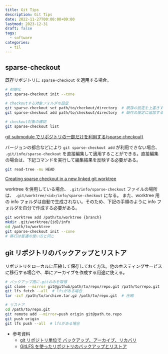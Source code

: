 ```yaml
---
title: Git Tips
description: Git Tips
date: 2022-11-27T00:00:00+09:00
lastmod: 2023-12-31
draft: false
tags:
  - software
categories:
  - til
---
```


## sparse-checkout

既存リポジトリに `sparse-checkout` を適用する場合。

```sh
# 初期化
git sparse-checkout init --cone

# checkoutする対象フォルダの設定
git sparse-checkout set path/to/checkout/directory  # 既存の設定を上書きする場合
git sparse-checkout add path/to/checkout/directory  # 既存の設定に追加する場合

# checkout対象の確認
git sparse-checkout list
```

[git submodule でリポジトリの一部だけを利用する(sparse checkout)](https://leico.github.io/TechnicalNote/Git/sparse-checkout-submodule)

バージョンの都合などにより `git sparse-checkout add` が利用できない場合、 `.git/info/sparse-checkout` を直接編集して適用することができる。直接編集の場合は、下記コマンドを実行して編集結果を反映する必要がある。

```sh
git read-tree -mu HEAD
```

[Creating sparse checkout in a new linked git worktree](https://public-inbox.org/git/54fd6a226955dc427bb25d5be37b4b0a.squirrel@mail.jessiehernandez.com/t/)

worktree を併用している場合、 `.git/info/sparse-checkout` ファイルの場所は、 `.git/worktree/<id>/info/sparse-checkout` になる。
また、worktree 用の info フォルダは自動で生成されない。そのため、下記の手順のように info フォルダを自分で作成する必要がある。

```sh
git worktree add /path/to/worktree {branch}
mkdir .git/worktree/{id}/info
cd /path/to/worktree
git sparse-checkout init --cone
# 移行は普通の使い方と同じ
```

## git リポジトリのバックアップとリストア

リポジトリをローカルに圧縮して保存しておく方法。他のホスティングサービスに移行する場合や、単にアーカイブを作成する用途に使える。

```sh
# バックアップ用に.gitのみを取得
git clone --mirror git@github/path/to/repo/repo.git /path/to/repo.git
git lfs fetch --all  # lfsがある場合
tar -zcf /path/to/archive.tar.gz /path/to/repo.git  # 圧縮

# リストア
cd /path/to/repo.git
git remote add --mirror=push origin git@path.to.repo
git push origin
git lfs push --all  # lfsがある場合
```

- 参考資料
  - [git リポジトリ単位で バックアップ、アーカイブ、リカバリ](https://qiita.com/0xmks/items/208da3e4cb9aab71117b)
  - [GitLFS を使ったリポジトリのバックアップとリストア](https://ja.stackoverflow.com/questions/32222/gitlfsを使ったリポジトリのバックアップとリストア)
